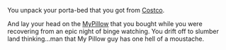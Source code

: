 You unpack your porta-bed that you got from [Costco](http://www.costco.com).

And lay your head on the [MyPillow](http://www.mypillow.com) that you bought 
while you were recovering from an epic night of binge watching.  You drift off
to slumber land thinking...man that My Pillow guy has one hell of a moustache.